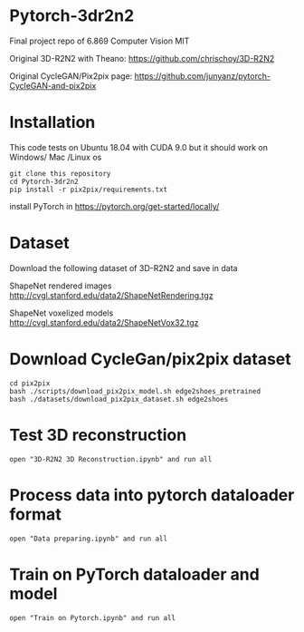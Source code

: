 # Pytorch-3dr2n2
Final project repo of 6.869 Computer Vision MIT

Original 3D-R2N2 with Theano: https://github.com/chrischoy/3D-R2N2

Original CycleGAN/Pix2pix page: https://github.com/junyanz/pytorch-CycleGAN-and-pix2pix

# Installation

This code tests on Ubuntu 18.04 with CUDA 9.0 but it should work on Windows/ Mac /Linux os

	git clone this repository
	cd Pytorch-3dr2n2
	pip install -r pix2pix/requirements.txt
	
install PyTorch in https://pytorch.org/get-started/locally/

# Dataset
Download the following dataset of 3D-R2N2 and save in data

ShapeNet rendered images http://cvgl.stanford.edu/data2/ShapeNetRendering.tgz

ShapeNet voxelized models http://cvgl.stanford.edu/data2/ShapeNetVox32.tgz

# Download CycleGan/pix2pix dataset
	cd pix2pix
	bash ./scripts/download_pix2pix_model.sh edge2shoes_pretrained
	bash ./datasets/download_pix2pix_dataset.sh edge2shoes

# Test 3D reconstruction
	open "3D-R2N2 3D Reconstruction.ipynb" and run all
	
# Process data into pytorch dataloader format
	open "Data preparing.ipynb" and run all

# Train on PyTorch dataloader and model
	open "Train on Pytorch.ipynb" and run all
